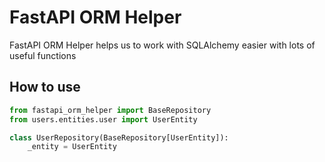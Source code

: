 # FastAPI ORM Helper

FastAPI ORM Helper helps us to work with SQLAlchemy easier with lots of useful functions

## How to use

```python
from fastapi_orm_helper import BaseRepository
from users.entities.user import UserEntity

class UserRepository(BaseRepository[UserEntity]):
    _entity = UserEntity
```
